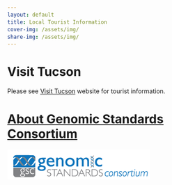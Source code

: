 ```yaml
---
layout: default
title: Local Tourist Information
cover-img: /assets/img/
share-img: /assets/img/
---
```


# Visit Tucson

Please see <a href="https://www.visittucson.org/plan-your-visit/transportation/getting-to-tucson/" target=_blank>Visit Tucson</a> website for tourist information.



# [About Genomic Standards Consortium](https://www.gensc.org/)
![GenSC logo](../assets/img/gsc_logo_sml.png)







